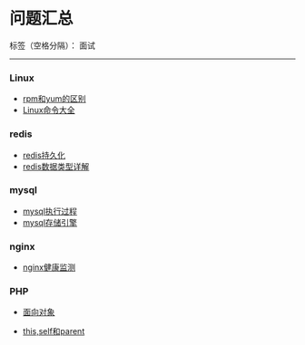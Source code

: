 ﻿# 问题汇总

标签（空格分隔）：  面试

---

### Linux

- [rpm和yum的区别][1]
- [Linux命令大全][9]


### redis

- [redis持久化][2]
- [redis数据类型详解][8]

### mysql

- [mysql执行过程][3]
- [mysql存储引擎][7]


### nginx

- [nginx健康监测][4]

### PHP

- [面向对象][5]
- [this,self和parent][6]




  [1]: https://www.cnblogs.com/LiuChunfu/p/8052890.html
  [2]: http://doc.redisfans.com/topic/persistence.html
  [3]: https://www.cnblogs.com/annsshadow/p/5037667.html
  [4]: https://juejin.im/post/5bc9e3bde51d4517f86e7352
  [5]: https://www.cnblogs.com/studyLog-share/p/4691250.html
  [6]: https://www.cnblogs.com/fanchangfa/p/4158046.html
  [7]: https://www.cnblogs.com/kevingrace/p/5685355.html
  [8]: http://www.cnblogs.com/mrhgw/p/6278619.html
  [9]: http://man.linuxde.net/